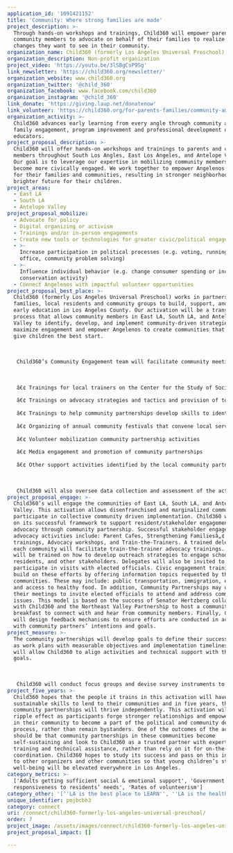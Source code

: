 ```yaml
---
application_id: '1091421152'
title: 'Community: Where strong families are made'
project_description: >-
  Through hands-on workshops and trainings, Child360 will empower parents and
  community members to advocate on behalf of their families to realize the
  changes they want to see in their community.
organization_name: Child360 (formerly Los Angeles Universal Preschool)
organization_description: Non-profit organization
project_video: 'https://youtu.be/3lSBgCsP9Sg'
link_newsletter: 'https://child360.org/newsletter/'
organization_website: www.child360.org
organization_twitter: '@child_360'
organization_facebook: www.facebook.com/child360
organization_instagram: '@child_360'
link_donate: 'https://giving.laup.net/donatenow'
link_volunteer: 'https://child360.org/for-parents-families/community-ambassador-program/'
organization_activity: >-
  Child360 advances early learning from every angle through community advocacy,
  family engagement, program improvement and professional development of early
  educators.
project_proposal_description: >-
  Child360 will offer hands-on workshops and trainings to parents and community
  members throughout South Los Angles, East Los Angeles, and Antelope Valley.
  Our goal is to leverage our expertise in mobilizing community members to
  become more civically engaged. We work together to empower Angelenos to fight
  for their families and communities, resulting in stronger neighborhoods and a
  brighter future for their children.
project_areas:
  - East LA
  - South LA
  - Antelope Valley
project_proposal_mobilize:
  - Advocate for policy
  - Digital organizing or activism
  - Trainings and/or in-person engagements
  - Create new tools or technologies for greater civic/political engagement
  - >-
    Increase participation in political processes (e.g. voting, running for
    office, community problem solving)
  - >-
    Influence individual behavior (e.g. change consumer spending or increase
    conservation activity)
  - Connect Angelenos with impactful volunteer opportunities
project_proposal_best_place: >-
  Child360 (formerly Los Angeles Universal Preschool) works in partnership with
  families, local residents and community groups to build, support, and improve
  early education in Los Angeles County. Our activation will be a transparent
  process that allows community members in East LA, South LA, and Antelope
  Valley to identify, develop, and implement community-driven strategies that
  maximize engagement and empower Angelenos to create communities that truly
  give children the best start. 
   
   
   
   Child360’s Community Engagement team will facilitate community meetings to ensure collaboration between local agencies and their stakeholders that include families, residents, business-owners, neighborhood councils, and volunteers. Child360 will collaborate with partner groups to assess the capacities and gaps of the community partnerships and to develop plans to build capacity in areas where assistance is needed. Types of assistance could include:
   
   
   
   â€¢ Trainings for local trainers on the Center for the Study of Social Policy’s Strengthening Familiesâ„¢ Protective Factors (SFPF) Framework, which focuses on five factors of parental resilience, social connections, concrete support in times of need, knowledge of parenting and child development, and socioemotional competence of children
   
   â€¢ Trainings on advocacy strategies and tactics and provision of tools to increase constituents’ capacity to improve government responsiveness (past examples include a Community Ambassador Toolkit and an online Voter Voice platform that helps local constituents understand and flex their power in local, state, and national politics)
   
   â€¢ Trainings to help community partnerships develop skills to identify and apply for funding at the local level
   
   â€¢ Organizing of annual community festivals that convene local service providers, families, residents, and volunteers
   
   â€¢ Volunteer mobilization community partnership activities
   
   â€¢ Media engagement and promotion of community partnerships
   
   â€¢ Other support activities identified by the local community partnerships
   
   
   
   Child360 will also oversee data collection and assessment of the activation, and provide regular reports to the community partnerships to learn from and develop plans to improve their work. Child360 will document community partnership participant information and attendance and will work with the community partnerships to identify performance measures, which include metrics that are most meaningful to the communities.
project_proposal_engage: >-
  Child360’s will engage the communities of East LA, South LA, and Antelope
  Valley. This activation allows disenfranchised and marginalized communities to
  participate in collective community driven implementation. Child360 will build
  on its successful framework to support resident/stakeholder engagement and
  advocacy through community partnership. Successful stakeholder engagement and
  advocacy activities include: Parent Cafes, Strengthening Familiesâ„¢
  trainings, Advocacy workshops, and Train-the-Trainers. A trained delegate from
  each community will facilitate train-the-trainer advocacy trainings. Delegates
  will be trained on how to develop outreach strategies to engage schools,
  residents, and other stakeholders. Delegates will also be invited to
  participate in visits with elected officials. Civic engagement trainings will
  build on these efforts by offering information topics requested by the
  communities. These may include: public transportation, immigration, education,
  and access to healthy food. In addition, Community Partnerships may use one of
  their meetings to invite elected officials to attend and address community
  issues. This model is based on the success of Senator Hertzberg collaborating
  with Child360 and the Northeast Valley Partnership to host a community
  breakfast to connect with and hear from community members. Finally, Child360
  will design feedback mechanisms to ensure efforts are conducted in accordance
  with community partners’ intentions and goals.
project_measure: >-
  The community partnerships will develop goals to define their success as well
  as work plans with measurable objectives and implementation timelines, which
  will allow Child360 to align activities and technical support with their
  goals.
   
    
   
   Child360 will conduct focus groups and devise survey instruments to analyze data for community partnerships to reflect upon, learn, and improve. Child360 will use two sustainability-oriented frameworks, Empowerment Evaluation and Appreciative Inquiry, and train community partnerships to incorporate data use, regular reflection, and learning into their processes. Both frameworks emphasize the use of democratic participation and collaborative strategizing to advance existing programs. In combination, these frameworks enhance self-sufficiency. Empowerment Evaluation involves the use of evaluation concepts, techniques, and findings to foster ongoing improvement. Appreciative Inquiry examines, identifies, and further develops an organization's’ potential to create a better future by focusing on assets and strengths. Both formative and summative evaluation strategies will help identify successes and challenges and inform the iterative improvement process of the community partnerships. The evaluation methodology will include: focus groups with community partnerships, participant feedback forms provided at the end of every meeting, and participant profile surveys to capture demographic data.
project_five_years: >-
  Child360 hopes that the people it trains in this activation will have
  sustainable skills to lend to their communities and in five years, these
  community partnerships will thrive independently. This activation will have a
  ripple effect as participants forge stronger relationships and empower others
  in their community to become a part of the political and community development
  process, rather than remain bystanders. One of the outcomes of the activation
  should be that community partnerships in these communities become
  self-sustaining and look to Child360 as a trusted partner with expertise in
  training and technical assistance, rather than rely on it for on-the-ground
  coordination. Child360 hopes to study its success and pass on this information
  to other organizers and other communities so that young children’s status and
  well-being will be elevated everywhere in Los Angeles.
category_metrics: >-
  ['Adults getting sufficient social & emotional support', 'Government
  responsiveness to residents’ needs', 'Rates of volunteerism']
category_other: '[''LA is the best place to LEARN'', ''LA is the healthiest place to LIVE'']'
unique_identifier: pmjbcbh3
category: connect
uri: /connect/child360-formerly-los-angeles-universal-preschool/
order: 7
project_image: /assets/images/connect/child360-formerly-los-angeles-universal-preschool.jpg
project_proposal_impact: []

---
```


